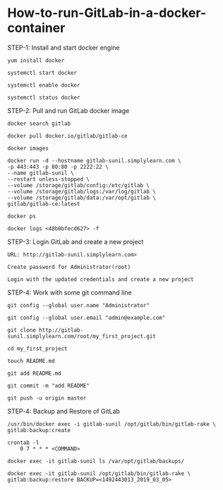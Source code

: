 # How-to-run-GitLab-in-a-docker-container


STEP-1: Install and start docker engine

	yum install docker

	systemctl start docker

	systemctl enable docker

	systemctl status docker



STEP-2: Pull and run GitLab docker image

	docker search gitlab

	docker pull docker.io/gitlab/gitlab-ce

	docker images

	docker run -d --hostname gitlab-sunil.simplylearn.com \
	-p 443:443 -p 80:80 -p 2222:22 \
	--name gitlab-sunil \
	--restart unless-stopped \
	--volume /storage/gitlab/config:/etc/gitlab \
	--volume /storage/gitlab/logs:/var/log/gitlab \
	--volume /storage/gitlab/data:/var/opt/gitlab \
	gitlab/gitlab-ce:latest

	docker ps

	docker logs <48b0bfecd627> -f



STEP-3: Login GitLab and create a new project

	URL: http://gitlab-sunil.simplylearn.com>

	Create password for Administrator(root)

	Login with the updated credentials and create a new project



STEP-4: Work with some git command line

	git config --global user.name "Administrator"

	git config --global user.email "admin@example.com"

	git clone http://gitlab-sunil.simplylearn.com/root/my_first_project.git

	cd my_first_project

	touch README.md

	git add README.md

	git commit -m "add README"

	git push -u origin master



STEP-4: Backup and Restore of GitLab

	/usr/bin/docker exec -i gitlab-sunil /opt/gitlab/bin/gitlab-rake \
	gitlab:backup:create

	crontab -l
		0 7 * * * <COMMAND>

	docker exec -it gitlab-sunil ls /var/opt/gitlab/backups/

	docker exec -it gitlab-sunil /opt/gitlab/bin/gitlab-rake \
	gitlab:backup:restore BACKUP=<1492443013_2019_03_05>
  
  
